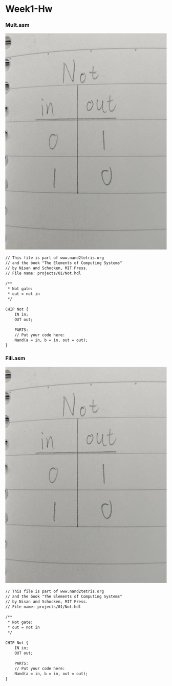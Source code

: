# Week1-Hw

### Mult.asm
![image](https://github.com/Roy-Roo/co110a/blob/master/01/Not.jpg)
```hdl
// This file is part of www.nand2tetris.org
// and the book "The Elements of Computing Systems"
// by Nisan and Schocken, MIT Press.
// File name: projects/01/Not.hdl

/**
 * Not gate:
 * out = not in
 */

CHIP Not {
    IN in;
    OUT out;

    PARTS:
    // Put your code here:
    Nand(a = in, b = in, out = out);
}
```


### Fill.asm
![image](https://github.com/Roy-Roo/co110a/blob/master/01/Not.jpg)
```hdl
// This file is part of www.nand2tetris.org
// and the book "The Elements of Computing Systems"
// by Nisan and Schocken, MIT Press.
// File name: projects/01/Not.hdl

/**
 * Not gate:
 * out = not in
 */

CHIP Not {
    IN in;
    OUT out;

    PARTS:
    // Put your code here:
    Nand(a = in, b = in, out = out);
}
```
